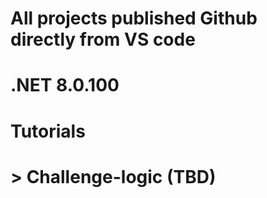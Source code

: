 # All projects published Github directly from VS code
# .NET 8.0.100
#
# Tutorials
# > Challenge-logic (TBD)
